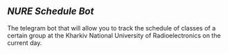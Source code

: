 ## _NURE Schedule Bot_

The telegram bot that will allow you to track the schedule of classes of a certain group at the Kharkiv National University of Radioelectronics on the current day.

